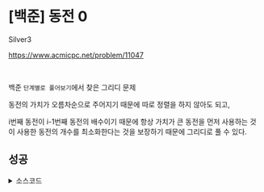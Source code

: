 # [백준] 동전 0

Silver3

https://www.acmicpc.net/problem/11047

<br>

백준 `단계별로 풀어보기`에서 찾은 그리디 문제

동전의 가치가 오름차순으로 주어지기 때문에 따로 정렬을 하지 않아도 되고,

i번째 동전이 i-1번째 동전의 배수이기 때문에 항상 가치가 큰 동전을 먼저 사용하는 것이 사용한 동전의 개수를 최소화한다는 것을 보장하기 때문에 그리디로 풀 수 있다.

## 성공

<details><summary>소스코드</summary>

```java
import java.io.*;
import java.util.*;

public class Main {

    int numOfCoins, sumOfValues;
    int[] valueOfCoin;

    void solution() throws Exception {
        BufferedReader br = new BufferedReader(new InputStreamReader(System.in));
        BufferedWriter bw = new BufferedWriter(new OutputStreamWriter(System.out));

        StringTokenizer st = new StringTokenizer(br.readLine(), " ");
        numOfCoins = Integer.parseInt(st.nextToken());
        sumOfValues = Integer.parseInt(st.nextToken());

        valueOfCoin = new int[numOfCoins];
        for (int i = 0; i < numOfCoins; i++) {
            valueOfCoin[i] = Integer.parseInt(br.readLine());
        }

        int usedCoinCnt = 0;
        for (int i = numOfCoins - 1; i >= 0; i--) {
            if(sumOfValues == 0) break;
            if (valueOfCoin[i] > sumOfValues) continue;

            int num = sumOfValues / valueOfCoin[i];
            sumOfValues -= valueOfCoin[i] * num;
            usedCoinCnt += num;
        }

        bw.write(Integer.toString(usedCoinCnt));

        br.close();
        bw.close();
    }

    public static void main(String[] args) throws Exception {
        new Main().solution();
    }
}
```

</details>
